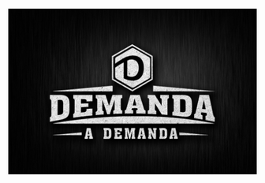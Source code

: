 ![Logo](https://github.com/RuiVarela/demanda/raw/master/blog.demanda.pt/static/img/logo_original_vintage.jpg)

